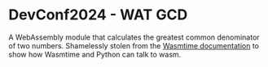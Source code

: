 # DevConf2024 - WAT GCD

A WebAssembly module that calculates the greatest common denominator of two numbers. Shamelessly stolen from the [Wasmtime documentation](https://docs.wasmtime.dev/lang-python.html) to show how Wasmtime and Python can talk to wasm.
